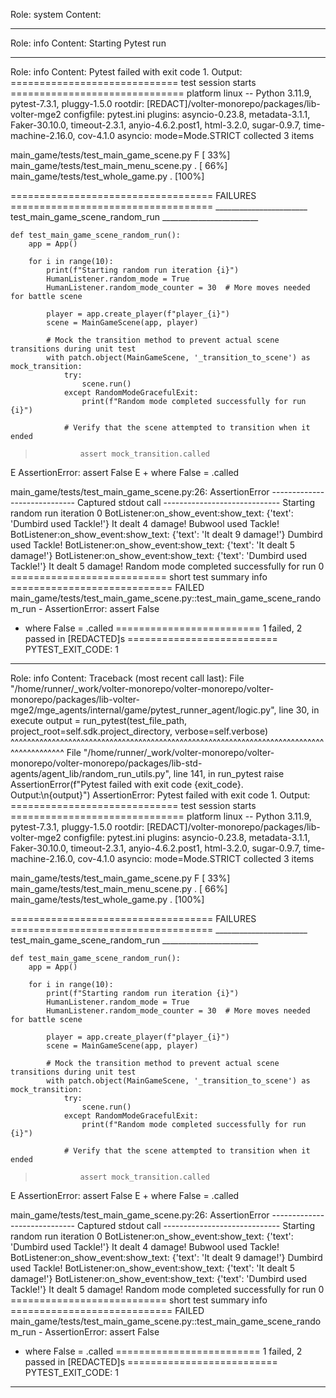 Role: system
Content: 
__________________
Role: info
Content: Starting Pytest run
__________________
Role: info
Content: Pytest failed with exit code 1. Output:
============================= test session starts ==============================
platform linux -- Python 3.11.9, pytest-7.3.1, pluggy-1.5.0
rootdir: [REDACT]/volter-monorepo/packages/lib-volter-mge2
configfile: pytest.ini
plugins: asyncio-0.23.8, metadata-3.1.1, Faker-30.10.0, timeout-2.3.1, anyio-4.6.2.post1, html-3.2.0, sugar-0.9.7, time-machine-2.16.0, cov-4.1.0
asyncio: mode=Mode.STRICT
collected 3 items

main_game/tests/test_main_game_scene.py F                                [ 33%]
main_game/tests/test_main_menu_scene.py .                                [ 66%]
main_game/tests/test_whole_game.py .                                     [100%]

=================================== FAILURES ===================================
_______________________ test_main_game_scene_random_run ________________________

    def test_main_game_scene_random_run():
        app = App()
    
        for i in range(10):
            print(f"Starting random run iteration {i}")
            HumanListener.random_mode = True
            HumanListener.random_mode_counter = 30  # More moves needed for battle scene
    
            player = app.create_player(f"player_{i}")
            scene = MainGameScene(app, player)
    
            # Mock the transition method to prevent actual scene transitions during unit test
            with patch.object(MainGameScene, '_transition_to_scene') as mock_transition:
                try:
                    scene.run()
                except RandomModeGracefulExit:
                    print(f"Random mode completed successfully for run {i}")
    
                # Verify that the scene attempted to transition when it ended
>               assert mock_transition.called
E               AssertionError: assert False
E                +  where False = <MagicMock name='_transition_to_scene' id='[REDACTED]'>.called

main_game/tests/test_main_game_scene.py:26: AssertionError
----------------------------- Captured stdout call -----------------------------
Starting random run iteration 0
BotListener:on_show_event:show_text: {'text': 'Dumbird used Tackle!'}
It dealt 4 damage!
Bubwool used Tackle!
BotListener:on_show_event:show_text: {'text': 'It dealt 9 damage!'}
Dumbird used Tackle!
BotListener:on_show_event:show_text: {'text': 'It dealt 5 damage!'}
BotListener:on_show_event:show_text: {'text': 'Dumbird used Tackle!'}
It dealt 5 damage!
Random mode completed successfully for run 0
=========================== short test summary info ============================
FAILED main_game/tests/test_main_game_scene.py::test_main_game_scene_random_run - AssertionError: assert False
 +  where False = <MagicMock name='_transition_to_scene' id='[REDACTED]'>.called
========================= 1 failed, 2 passed in [REDACTED]s ==========================
PYTEST_EXIT_CODE: 1

__________________
Role: info
Content: Traceback (most recent call last):
  File "/home/runner/_work/volter-monorepo/volter-monorepo/volter-monorepo/packages/lib-volter-mge2/mge_agents/internal/game/pytest_runner_agent/logic.py", line 30, in execute
    output = run_pytest(test_file_path, project_root=self.sdk.project_directory, verbose=self.verbose)
             ^^^^^^^^^^^^^^^^^^^^^^^^^^^^^^^^^^^^^^^^^^^^^^^^^^^^^^^^^^^^^^^^^^^^^^^^^^^^^^^^^^^^^^^^^
  File "/home/runner/_work/volter-monorepo/volter-monorepo/volter-monorepo/packages/lib-std-agents/agent_lib/random_run_utils.py", line 141, in run_pytest
    raise AssertionError(f"Pytest failed with exit code {exit_code}. Output:\n{output}")
AssertionError: Pytest failed with exit code 1. Output:
============================= test session starts ==============================
platform linux -- Python 3.11.9, pytest-7.3.1, pluggy-1.5.0
rootdir: [REDACT]/volter-monorepo/packages/lib-volter-mge2
configfile: pytest.ini
plugins: asyncio-0.23.8, metadata-3.1.1, Faker-30.10.0, timeout-2.3.1, anyio-4.6.2.post1, html-3.2.0, sugar-0.9.7, time-machine-2.16.0, cov-4.1.0
asyncio: mode=Mode.STRICT
collected 3 items

main_game/tests/test_main_game_scene.py F                                [ 33%]
main_game/tests/test_main_menu_scene.py .                                [ 66%]
main_game/tests/test_whole_game.py .                                     [100%]

=================================== FAILURES ===================================
_______________________ test_main_game_scene_random_run ________________________

    def test_main_game_scene_random_run():
        app = App()
    
        for i in range(10):
            print(f"Starting random run iteration {i}")
            HumanListener.random_mode = True
            HumanListener.random_mode_counter = 30  # More moves needed for battle scene
    
            player = app.create_player(f"player_{i}")
            scene = MainGameScene(app, player)
    
            # Mock the transition method to prevent actual scene transitions during unit test
            with patch.object(MainGameScene, '_transition_to_scene') as mock_transition:
                try:
                    scene.run()
                except RandomModeGracefulExit:
                    print(f"Random mode completed successfully for run {i}")
    
                # Verify that the scene attempted to transition when it ended
>               assert mock_transition.called
E               AssertionError: assert False
E                +  where False = <MagicMock name='_transition_to_scene' id='[REDACTED]'>.called

main_game/tests/test_main_game_scene.py:26: AssertionError
----------------------------- Captured stdout call -----------------------------
Starting random run iteration 0
BotListener:on_show_event:show_text: {'text': 'Dumbird used Tackle!'}
It dealt 4 damage!
Bubwool used Tackle!
BotListener:on_show_event:show_text: {'text': 'It dealt 9 damage!'}
Dumbird used Tackle!
BotListener:on_show_event:show_text: {'text': 'It dealt 5 damage!'}
BotListener:on_show_event:show_text: {'text': 'Dumbird used Tackle!'}
It dealt 5 damage!
Random mode completed successfully for run 0
=========================== short test summary info ============================
FAILED main_game/tests/test_main_game_scene.py::test_main_game_scene_random_run - AssertionError: assert False
 +  where False = <MagicMock name='_transition_to_scene' id='[REDACTED]'>.called
========================= 1 failed, 2 passed in [REDACTED]s ==========================
PYTEST_EXIT_CODE: 1


__________________
